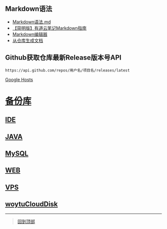 ## Markdown语法
* [Markdown语法.md](README%E8%AF%AD%E6%B3%95.md)
* [【简明版】有道云笔记Markdown指南](http://note.youdao.com/iyoudao/?p=2411&vendor=unsilent14)
* [Markdown编辑器](Markdown编辑器.md)
* [从仓库生成文档](https://readthedocs.org/)
## Github获取仓库最新Release版本号API
`https://api.github.com/repos/用户名/项目名/releases/latest`

[Google Hosts](https://github.com/googlehosts/hosts)


# [备份库](https://git.woetu.com/bajins/UseNotes)

## [IDE](IDE)

## [JAVA](JAVA)

## [MySQL](MySQL)

## [WEB](WEB)

## [VPS](VPS)


## [woytuCloudDisk](https://file.woytu.com)


*******************
> [回到顶部](#readme)

